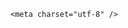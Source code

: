 <!DOCTYPE html>
<html lang="zh-CN">

<head>
    
<title>著名IT学科赛事蓝桥杯大赛上千人被曝作弊，这一赛事含金量有多高？为什么这么多人顶风作案？_腾讯新闻</title>
<meta name="keywords" content="蓝桥杯,作弊,蓝桥,编程,赛事,高校">
<meta name="description" content="“二本、三本崛起了？”      4月30日，第十六届蓝桥杯大赛省赛获奖名单开始陆续公布。一些考生注意到，软件赛和电子赛中，多所原属于本科二、三批次招生的高校几乎“霸榜”一等奖。这些学校在往届比赛中....">
<meta name="author" content="腾讯网">
<meta name="copyright" content="Copyright 1998 - 2025 Tencent. All Rights Reserved">
<meta property="og:type" content="news" />

<meta property="og:title" content="著名IT学科赛事蓝桥杯大赛上千人被曝作弊，这一赛事含金量有多高？为什么这么多人顶风作案？_腾讯新闻" />
<meta property="og:description" content="“二本、三本崛起了？”      4月30日，第十六届蓝桥杯大赛省赛获奖名单开始陆续公布。一些考生注意到，软件赛和电子赛中，多所原属于本科二、三批次招生的高校几乎“霸榜”一等奖。这些学校在往届比赛中...." />
<meta property="og:url" content="https://news.qq.com/rain/a/20250517Q05TF500" />
<meta property="og:image" content="https://inews.gtimg.com/news_ls/OM5Y7dcLrDZZY0M9zM_eLU4kJwcOMdEceFKUYWQbghFtcAA_640330/0" />
<meta property="article:author" content="" />
<meta property="article:published_time" content="2025-05-17 20:55:48" />
<meta property="category" content="" />

    <meta charset="utf-8" />
<meta http-equiv="X-UA-Compatible" content="IE=Edge" />
<meta name="viewport" content="width=device-width, initial-scale=1, shrink-to-fit=no" />
<link rel="dns-prefetch" href="mat1.gtimg.com">
<link rel="dns-prefetch" href="i.news.qq.com">
<link rel="shortcut icon" href="https://mat1.gtimg.com/qqcdn/qqindex2021/favicon.ico">
<script nomodule="true" src="https://mat1.gtimg.com/qqcdn/qqindex2021/common-static/20240515201444/core3-37-1.min.js"></script>
<script>
  try {
    if (!window.IntersectionObserver) {
      var observerScript = document.createElement('script');
      observerScript.src = "https://mat1.gtimg.com/qqcdn/qqindex2021/common-static/20241024141058/intersection-observer-polyfill.js";
      document.head.appendChild(observerScript);
    }
  } catch (error) {}
</script>

<script>
  try {
    if (!Element.prototype.scrollTo) {
      var scrollScript = document.createElement('script');
      scrollScript.src = "https://mat1.gtimg.com/qqcdn/qqindex2021/common-static/20241025153001/scroll-behavior-polyfill.js";
      document.head.appendChild(scrollScript);
    }
  } catch (error) {}
</script>
<script>
  try {
    if ('scrollRestoration' in window.history) {
      window.history.scrollRestoration = 'manual';
    }
    window.isPcClient = Boolean(window.electron) && (
      window.navigator.userAgent.indexOf('pc-client') > 0 ||
      window.navigator.userAgent.indexOf('TencentNews') > 0
    );
  } catch {}
</script>
<script>
  try {
    if (window.isPcClient) {
      var bodyStyle = document.createElement('style');
      bodyStyle.innerText = 'body{ zoom: 0.95 }';
      document.head.appendChild(bodyStyle);
    }
  } catch {}
</script>
<script>
  window.DATA = {"copyright_wording_share":"免责声明","relate_extend_infos":{"abstract":"“二本、三本崛起了？”      4月30日，第十六届蓝桥杯大赛省赛获奖名单开始陆续公布。一些考生注意到，软件赛和电子赛中，多所原属于本科二、三批次招生的高校几乎“霸榜”一等奖。这些学校在往届比赛中....","id":"20250517A03ZS400","imgURL":"https://inews.gtimg.com/om_ls/O5K6l4EClGLoXhwdkKQ_bOiuvRSx3EilZq6anl1ykh56EAA_640330/0","imgURLSmall":"https://inews.gtimg.com/om_ls/O5K6l4EClGLoXhwdkKQ_bOiuvRSx3EilZq6anl1ykh56EAA_150120/0","longTitle":"上千人作弊，这项赛事怎么了","title":"上千人作弊，这项赛事怎么了","url":"http://view.inews.qq.com/a/20250517A03ZS400"},"remarks":"","already_answer":false,"adInfo":{"openRelatedNewsAd":1,"openAds":1,"openAdsComment":1,"openAdsPhotos":1,"openAdsText":1},"commentid":"","detail_entry":{"is_orignal":1,"orignal_entry":1},"intro":"","news_app_recommend_status":4,"questionInfo":{"url":"http://view.inews.qq.com/a/20250517Q05TF500","abstract":"","id":"20250517Q05TF500","longtitle":"IT学科赛事蓝桥杯大赛上千人被曝作弊，这一赛事含金量有多高？","question_short_title":"著名IT学科赛事蓝桥杯大赛上千人被曝作弊，这一赛事含金量有多高？为什么这么多人顶风作案？","relate_extend_infos":[{"longtitle":"上千人作弊，这项赛事怎么了","picShowType":"90092","thumbnails_qqnews":["https://inews.gtimg.com/om_ls/O5K6l4EClGLoXhwdkKQ_bOiuvRSx3EilZq6anl1ykh56EAA_294195/0"],"title":"上千人作弊，这项赛事怎么了","url":"https://view.inews.qq.com/a/20250517A03ZS400","abstract":"“二本、三本崛起了？”      4月30日，第十六届蓝桥杯大赛省赛获奖名单开始陆续公布。一些考生注意到，软件赛和电子赛中，多所原属于本科二、三批次招生的高校几乎“霸榜”一等奖。这些学校在往届比赛中....","articletype":"0","id":"20250517A03ZS400"}],"thumbnails_qqnews":["https://inews.gtimg.com/om_ls/OMTtvIKb-hys2cUOplE1y7sm2nFkYj4HVPP-VKvr37G-MAA_294195/0"],"title":"著名IT学科赛事蓝桥杯大赛上千人被曝作弊，这一赛事含金量有多高？为什么这么多人顶风作案？"},"attribute":{},"closeCommentBanner":0,"content_words_num":41,"enableDiffusion":1,"extra_property":{"FeedbackDetailDisableInsert":0,"zanSkinType":""},"question_id":"","ret":0,"shareCount":1,"categoryrray":{"category_id":"5","sub_category_id":"320"},"content":null,"url":"https://view.inews.qq.com/a/20250517Q05TF500","time":"2025-05-17 17:06:13","title":"著名IT学科赛事蓝桥杯大赛上千人被曝作弊，这一赛事含金量有多高？为什么这么多人顶风作案？","iNewsRecommendLevel":1,"copyright_share":"本文来自腾讯新闻客户端创作者，不代表腾讯新闻的观点和立场。","final_declare":["个人观点，仅供参考"],"forbidCommentUpDown":0,"news_update_time":1747487803,"self_declare":{"declare":"个人观点，仅供参考"},"shareDesc":"腾讯新闻","shareImg":"https://inews.gtimg.com/om_ls/OMTtvIKb-hys2cUOplE1y7sm2nFkYj4HVPP-VKvr37G-MAA_870492/0","all_long_pic":1,"emojiRelatedSwitch":1,"safe_cntl":{"close_all_emoticon_comment":0,"close_all_rel":0,"close_comment_dislike":0,"close_global_news_sis":0,"emoticon_comment_mode":0,"close_all_ad":0,"close_all_favorite":0,"close_relate_thing":0,"close_share_pull":0},"surl":"https://view.inews.qq.com/a/20250517Q05TF500","atype":232,"card":{"desc":"腾讯新闻问答课代表，结合当下热点新闻和网友热议，发现好问题，期待好回答。","uin":"ecbe89d289b6198c7996f16538ebc224f9","vip_desc":"腾讯新闻问答课代表官方账号","chlid":"22983986","icon":"https://inews.gtimg.com/om_ls/OPBO91JgEbYG-O62jC2hCRA_yoydsA8oEANb87pxgNxKgAA_200200/0","update_frequency":"1970-01-01 08:00:00","vip_place":"left","vip_type":"30012","suid":"8QMc339d5IQeuTzY5QN3","cpLevel":2,"chlname":"问答课代表","msgEntry":1,"vip_icon_night":"http://inews.gtimg.com/newsapp_ls/0/14876052067/0","vip_type_new":"30012","vip_icon":"http://inews.gtimg.com/newsapp_ls/0/14876051701/0","liveInfo":{}},"isSensitive":0,"is_deleted":0,"answer_num":2,"FadCid":"","channelEntryJumpType":1,"article_category":"5","disableDeclare":1,"emojiSwitch":1,"id":"20250517Q05TF500","likeInfo":0,"abstract":"","ai_switch":true,"cms_id":"20250517Q05TF500","articleId":"20250517Q06JX200","article_type":232,"tags":"","desc":"“二本、三本崛起了？”      4月30日，第十六届蓝桥杯大赛省赛获奖名单开始陆续公布。一些考生注意到，软件赛和电子赛中，多所原属于本科二、三批次招生的高校几乎“霸榜”一等奖。这些学校在往届比赛中....","videoArr":[]};
</script>
<script>
  window.channelInfo = {"channelConfig":{"channelNav":[{"_auto_id":"1","active_alien_img":"","alien_img":"","channel_id":"news_news_home","is_local":"0","link":"https://www.qq.com","name_cn":"首页","name_en":"home"},{"_auto_id":"2","active_alien_img":"","alien_img":"","channel_id":"news_news_top","is_local":"0","link":"","name_cn":"要闻","name_en":"news"},{"_auto_id":"4","active_alien_img":"","alien_img":"","channel_id":"news_news_bj","is_local":"1","link":"","name_cn":"北京","name_en":"bj"},{"_auto_id":"5","active_alien_img":"","alien_img":"","channel_id":"news_news_finance","is_local":"0","link":"","name_cn":"财经","name_en":"finance"},{"_auto_id":"6","active_alien_img":"","alien_img":"","channel_id":"news_news_tech","is_local":"0","link":"","name_cn":"科技","name_en":"tech"},{"_auto_id":"7","active_alien_img":"","alien_img":"","channel_id":"tv","is_local":"0","link":"https://v.qq.com/channel/tv/?ptag=qqnews","name_cn":"电视剧","name_en":"tv"},{"_auto_id":"8","active_alien_img":"","alien_img":"","channel_id":"news_news_qa","is_local":"0","link":"","name_cn":"热问","name_en":"qa"},{"_auto_id":"9","active_alien_img":"","alien_img":"","channel_id":"news_news_ent","is_local":"0","link":"","name_cn":"娱乐","name_en":"ent"},{"_auto_id":"10","active_alien_img":"","alien_img":"","channel_id":"variety","is_local":"0","link":"https://v.qq.com/channel/variety/?ptag=qqnews","name_cn":"综艺","name_en":"variety"},{"_auto_id":"11","active_alien_img":"","alien_img":"","channel_id":"news_news_sports","is_local":"0","link":"","name_cn":"体育","name_en":"sports"},{"_auto_id":"13","active_alien_img":"","alien_img":"","channel_id":"news_news_nba","is_local":"0","link":"","name_cn":"NBA","name_en":"nba"},{"_auto_id":"14","active_alien_img":"","alien_img":"","channel_id":"news_news_world","is_local":"0","link":"","name_cn":"国际","name_en":"world"},{"_auto_id":"15","active_alien_img":"","alien_img":"","channel_id":"news_news_mil","is_local":"0","link":"","name_cn":"军事","name_en":"milite"},{"_auto_id":"16","active_alien_img":"","alien_img":"","channel_id":"news_news_auto","is_local":"0","link":"","name_cn":"汽车","name_en":"auto"},{"_auto_id":"17","active_alien_img":"","alien_img":"","channel_id":"news_news_house","is_local":"0","link":"","name_cn":"房产","name_en":"house"},{"_auto_id":"18","active_alien_img":"","alien_img":"","channel_id":"news_news_edu","is_local":"0","link":"","name_cn":"教育","name_en":"edu"},{"_auto_id":"19","active_alien_img":"","alien_img":"","channel_id":"news_news_antip","is_local":"0","link":"","name_cn":"健康","name_en":"health"},{"_auto_id":"20","active_alien_img":"","alien_img":"","channel_id":"news_news_video","is_local":"0","link":"","name_cn":"视频","name_en":"video"},{"_auto_id":"21","active_alien_img":"","alien_img":"","channel_id":"news_news_game","is_local":"0","link":"","name_cn":"游戏","name_en":"games"},{"_auto_id":"22","active_alien_img":"","alien_img":"","channel_id":"news_news_nchupin","is_local":"0","link":"","name_cn":"眼界","name_en":"chupin"},{"_auto_id":"24","active_alien_img":"","alien_img":"","channel_id":"news_news_football","is_local":"0","link":"","name_cn":"足球","name_en":"football"},{"_auto_id":"25","active_alien_img":"","alien_img":"","channel_id":"news_news_kepu","is_local":"0","link":"","name_cn":"科学","name_en":"kepu"},{"_auto_id":"26","active_alien_img":"","alien_img":"","channel_id":"news_news_digi","is_local":"0","link":"","name_cn":"数码","name_en":"digi"},{"_auto_id":"28","active_alien_img":"","alien_img":"","channel_id":"ymzx","is_local":"0","link":"https://gamer.qq.com/v2/cloudgame/game/96897?ichannel=txxwpc0Ftxxwpc1","name_cn":"元梦之星","name_en":"news_news_ymzx"},{"_auto_id":"31","active_alien_img":"","alien_img":"","channel_id":"movie","is_local":"0","link":"https://v.qq.com/channel/movie/?ptag=qqnews","name_cn":"电影","name_en":"movie"},{"_auto_id":"32","active_alien_img":"","alien_img":"","channel_id":"news_news_esport","is_local":"0","link":"","name_cn":"电竞","name_en":"esport"},{"_auto_id":"34","active_alien_img":"","alien_img":"","channel_id":"news_news_history","is_local":"0","link":"","name_cn":"历史","name_en":"history"},{"_auto_id":"35","active_alien_img":"","alien_img":"","channel_id":"news_news_baby","is_local":"0","link":"","name_cn":"育儿","name_en":"baby"},{"_auto_id":"36","active_alien_img":"","alien_img":"","channel_id":"hbjy","is_local":"0","link":"https://gp.qq.com/act/a20250421mnqlx/news.shtml","name_cn":"和平精英","name_en":"news_news_hbjy"},{"_auto_id":"37","active_alien_img":"","alien_img":"","channel_id":"cloud_gamer","is_local":"0","link":"https://gamer.qq.com/?ichannel=txxwpc0Ftxxwpc1","name_cn":"云游戏","name_en":"cloud_gamer"},{"_auto_id":"38","active_alien_img":"","alien_img":"","channel_id":"news_news_lic","is_local":"0","link":"","name_cn":"理财","name_en":"finance_licai"},{"_auto_id":"39","active_alien_img":"","alien_img":"","channel_id":"news_news_istock","is_local":"0","link":"","name_cn":"股票","name_en":"finance_stock"},{"_auto_id":"40","active_alien_img":"","alien_img":"","channel_id":"ren_min_shi_pin","is_local":"0","link":"https://news.qq.com/omn/author/8QMd3Hld74cbujbY?tab=om_video","name_cn":"人民视频","name_en":"ren_min_shi_pin"},{"_auto_id":"41","active_alien_img":"","alien_img":"","channel_id":"news_news_weather","is_local":"0","link":"https://tianqi.qq.com/index.htm","name_cn":"天气","name_en":"weather"}]}};
</script>
<script>
  window.articleConfig = {"rightConfig":[{"_auto_id":"1","category_key":"default","modules":"{\"moduleList\":[{\"title\":\"精选视频\",\"id\":\"video_album\",\"videoType\":\"tag\",\"videoId\":\"aUepxrtchGM=\"},{\"title\":\"下载条\",\"id\":\"download_banner\",\"isSticky\":1},{\"title\":\"热点榜\",\"id\":\"hot_rank_list\",\"isSticky\":1},{\"title\":\"广告推广\",\"id\":\"ssp_ad_module\",\"category\":\"ad_ssp\",\"loid\":\"109\",\"isSticky\":1}]}"}],"tonglanAdConfig":[],"bottomConfig":[],"videoAdConfig":[],"rightGameConfig":[]};
</script>
<script src="https://mat1.gtimg.com/www/js/emonitor/custom_ed041a23.js" charset="utf-8"></script>
<script>
  try {
    window.emonitorIns = emonitor.create({
      name: 'newsqq_quesionArticle',
      atta: {
        name: 'newsqq',
      },
      mode: '007',
    });
  } catch (err) {
    console.warn(err);
  }
</script>
<link href="https://mat1.gtimg.com/qqcdn/qqindex2021/common-static/hel/qqnews-pc-dc_20250515055953/static/css/qa.css" rel="stylesheet">

<script>window.__HEL_PRESET_META__={"qqnews-pc-components":{"app":{"id":1366,"name":"qqnews-pc-components","app_group_name":"qqnews-pc-components","proj_ver":{"map":{},"utime":0},"online_version":"qqnews-pc-components_20250512030958","build_version":"qqnews-pc-components_20250515055747","update_at":"2025-05-15T09:58:38.000Z","desc":"set by [init], from container [formal.pc.dc.tj101008] worker [1]"},"version":{"sub_app_name":"qqnews-pc-components","sub_app_version":"qqnews-pc-components_20250515055747","src_map":{"webDirPath":"https://mat1.gtimg.com/qqcdn/qqindex2021/common-static/hel/qqnews-pc-components_20250515055747","htmlIndexSrc":"https://mat1.gtimg.com/qqcdn/qqindex2021/common-static/hel/qqnews-pc-components_20250515055747/index.html","extractMode":"all","iframeSrc":"","chunkCssSrcList":["https://mat1.gtimg.com/qqcdn/qqindex2021/common-static/hel/qqnews-pc-components_20250515055747/static/css/index.css"],"chunkJsSrcList":["https://mat1.gtimg.com/qqcdn/qqindex2021/common-static/hel/qqnews-pc-components_20250515055747/static/js/index.js"],"staticCssSrcList":[],"staticJsSrcList":["https://mat1.gtimg.com/qqcdn/qqindex2021/static/20231212123233/react.production.min.js","https://mat1.gtimg.com/qqcdn/qqindex2021/static/20231212123233/react-dom.production.min.js","https://mat1.gtimg.com/qqcdn/qqindex2021/common-static/hel/hel-base-v16.js"],"relativeCssSrcList":[],"relativeJsSrcList":[],"privCssSrcList":[],"srvModSrcList":[],"headAssetList":[{"tag":"staticScript","append":false,"attrs":{"src":"https://mat1.gtimg.com/qqcdn/qqindex2021/static/20231212123233/react.production.min.js"}},{"tag":"staticScript","append":false,"attrs":{"src":"https://mat1.gtimg.com/qqcdn/qqindex2021/static/20231212123233/react-dom.production.min.js"}},{"tag":"staticScript","append":false,"attrs":{"src":"https://mat1.gtimg.com/qqcdn/qqindex2021/common-static/hel/hel-base-v16.js"}},{"tag":"script","append":true,"attrs":{"src":"https://mat1.gtimg.com/qqcdn/qqindex2021/common-static/hel/qqnews-pc-components_20250515055747/static/js/index.js","defer":""}},{"tag":"link","append":true,"attrs":{"href":"https://mat1.gtimg.com/qqcdn/qqindex2021/common-static/hel/qqnews-pc-components_20250515055747/static/css/index.css","rel":"stylesheet"}}],"bodyAssetList":[]},"update_at":"2025-05-15T09:58:38.000Z","create_at":"2025-05-15T09:58:38.000Z","_worker_id":"1","_is_backup":true}}}</script>
<script>window.__VIEW_PATH__="question.ejs";</script>
</head>

<body id="dc-question-body">
  <div id="root"></div>
    <iframe style="display: none;" src="https://i.news.qq.com/web_backend/getWebPacUid"></iframe>
<script src="https://mat1.gtimg.com/qqcdn/qqindex2021/common-static/20240805160928/react.production.min.js"></script>
<script src="https://mat1.gtimg.com/qqcdn/qqindex2021/common-static/20240805160928/react-dom.production.min.js"></script>
<script src="https://mat1.gtimg.com/qqcdn/qqindex2021/common-static/20241018171503/universal-report.min.js"></script>
<script defer type="text/javascript" src="https://mat1.gtimg.com/qqcdn/qqindex2021/libs/barrier/aria.js?appid=9327b8b06379d9d1728bbfbe2025ef9c" charset="utf-8"></script>
<script defer src="https://t.captcha.qq.com/TCaptcha.js"></script>
<script>document.cookie="hel_err=;path=/;";</script>
<script src="https://mat1.gtimg.com/qqcdn/qqindex2021/common-static/hel/hel-base-v16.js"></script>
<script src="https://mat1.gtimg.com/qqcdn/qqindex2021/common-static/hel/qqnews-pc-hel-entry_20250117174052/static/js/index.js"></script>
<link rel="preload" href="https://mat1.gtimg.com/qqcdn/qqindex2021/common-static/hel/qqnews-pc-dc_20250515055953/static/js/qa.js" as="script">
<link rel="preload" href="https://mat1.gtimg.com/qqcdn/qqindex2021/common-static/hel/qqnews-pc-components_20250515055747/static/js/index.js" as="script">
<script>window.loadProject("https://mat1.gtimg.com/qqcdn/qqindex2021/common-static/hel/qqnews-pc-dc_20250515055953/static/js/qa.js");</script>
<iframe id="videoFrame" style="display: none;" src="https://video.qq.com/cookie/sync_qqnews.html"></iframe>
</body>

</html>

